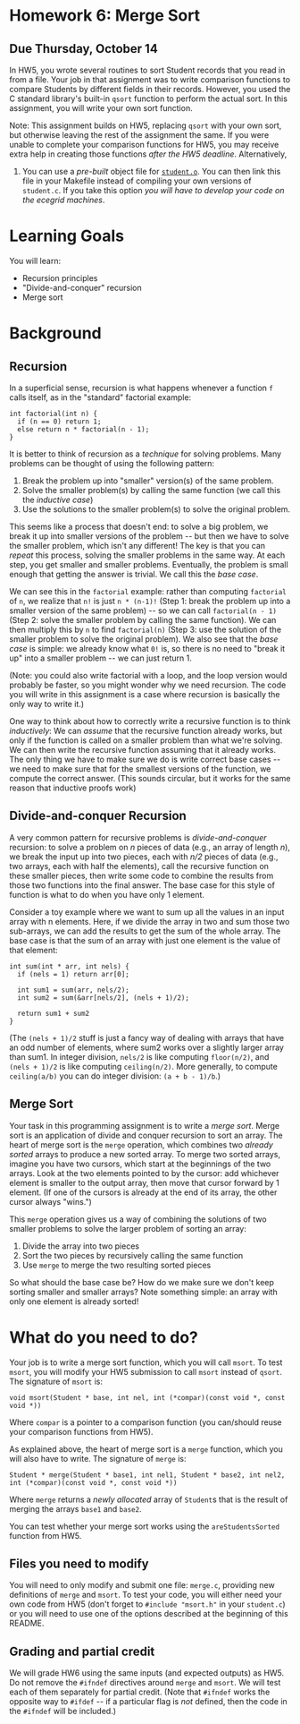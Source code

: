 # Homework 6: Merge Sort
## Due Thursday, October 14

In HW5,
you wrote several routines to sort Student records that you read in from a
file. Your job in that assignment was to write comparison functions to compare
Students by different fields in their records. However, you used the C
standard library's built-in `qsort` function to perform the actual sort. In
this assignment, you will write your own sort function.

Note: This assignment builds on HW5, replacing `qsort` with your own sort,
but otherwise leaving the rest of the assignment the same. If you were unable
to complete your comparison functions for HW5, you may receive extra help in
creating those functions _after the HW5 deadline_. Alternatively,

1. You can use a *pre-built* object file for
   [`student.o`](https://engineering.purdue.edu/~milind/ece264/2021fall/assignments/hw06/student.o).
   You can then link this file in your Makefile instead of compiling your 
   own versions of `student.c`. If you take this option *you will 
   have to develop your code on the ecegrid machines*.
      
Learning Goals
==============
You will learn:

* Recursion principles
* "Divide-and-conquer" recursion
* Merge sort

Background
==========

Recursion
---------

In a superficial sense, recursion is what happens whenever a function `f` calls itself, as in the "standard" factorial example:

```
int factorial(int n) {
  if (n == 0) return 1;
  else return n * factorial(n - 1);
}
```

It is better to think of recursion as a *technique* for solving problems. Many problems can be thought of using the following pattern:

1. Break the problem up into "smaller" version(s) of the same problem.
2. Solve the smaller problem(s) by calling the same function (we call this the 
   *inductive case*)
3. Use the solutions to the smaller problem(s) to solve the original problem.

This seems like a process that doesn't end: to solve a big problem, we break
it up into smaller versions of the problem -- but then we have to solve the
smaller problem, which isn't any different! The key is that you can *repeat*
this process, solving the smaller problems in the same way. At each step, you
get smaller and smaller problems. Eventually, the problem is small enough that
getting the answer is trivial. We call this the *base case*.

We can see this in the `factorial` example: rather than computing `factorial`
of `n`, we realize that `n!` is just `n * (n-1)!` (Step 1: break the problem
up into a smaller version of the same problem) -- so we can call `factorial(n - 1)`
(Step 2: solve the smaller problem by calling the same function). We can 
then multiply this by `n` to find `factorial(n)` (Step 3: use the solution of
the smaller problem to solve the original problem). We also see that the *base
case* is simple: we already know what `0!` is, so there is no need to "break
it up" into a smaller problem -- we can just return 1.

(Note: you could also write factorial with a loop, and the loop version would
probably be faster, so you might wonder why we need recursion. The code you
will write in this assignment is a case where recursion is basically the only
way to write it.)

One way to think about how to correctly write a recursive function is to think
*inductively*: We can *assume* that the recursive function already works, but
only if the function is called on a smaller problem than what we're solving.
We can then write the recursive function assuming that it already works. The
only thing we have to make sure we do is write correct base cases -- we need
to make sure that for the smallest versions of the function, we compute the
correct answer. (This sounds circular, but it works for the same reason that
inductive proofs work)

Divide-and-conquer Recursion
----------------------------

A very common pattern for recursive problems is *divide-and-conquer*
recursion: to solve a problem on *n* pieces of data (e.g., an array of length
*n*), we break the input up into two pieces, each with *n/2* pieces of data
(e.g., two arrays, each with half the elements), call the recursive function
on these smaller pieces, then write some code to combine the results from
those two functions into the final answer. The base case for this style of
function is what to do when you have only 1 element.

Consider a toy example where we want to sum up all the values in an input
array with n elements. Here, if we divide the array in two and sum those two
sub-arrays, we can add the results to get the sum of the whole array. The base
case is that the sum of an array with just one element is the value of that
element:

```
int sum(int * arr, int nels) {
  if (nels = 1) return arr[0];
  
  int sum1 = sum(arr, nels/2);
  int sum2 = sum(&arr[nels/2], (nels + 1)/2);
  
  return sum1 + sum2
}
```

(The `(nels + 1)/2` stuff is just a fancy way of dealing with arrays that have
an odd number of elements, where sum2 works over a slightly larger array than
sum1. In integer division, `nels/2` is like computing `floor(n/2)`, and `(nels + 1)/2` is like computing `ceiling(n/2)`. More generally, to compute
`ceiling(a/b)` you can do integer division: `(a + b - 1)/b`.)

Merge Sort
----------

Your task in this programming assignment is to write a *merge sort*. Merge
sort is an application of divide and conquer recursion to sort an array. The
heart of merge sort is the `merge` operation, which combines two *already
sorted* arrays to produce a new sorted array. To merge two sorted arrays,
imagine you have two cursors, which start at the beginnings of the two arrays.
Look at the two elements pointed to by the cursor: add whichever element is
smaller to the output array, then move that cursor forward by 1 element. (If
one of the cursors is already at the end of its array, the other cursor always
"wins.")

This `merge` operation gives us a way of combining the solutions of two
smaller problems to solve the larger problem of sorting an array:

1. Divide the array into two pieces
2. Sort the two pieces by recursively calling the same function
3. Use `merge` to merge the two resulting sorted pieces

So what should the base case be? How do we make sure we don't keep sorting
smaller and smaller arrays? Note something simple: an array with only one
element is already sorted!

What do you need to do?
=======================

Your job is to write a merge sort function, which you will call `msort`. To test `msort`, you will modify your HW5 submission to call `msort` instead of `qsort`. The signature of `msort` is:

`void msort(Student * base, int nel, int (*compar)(const void *, const void *))`

Where `compar` is a pointer to a comparison function (you can/should reuse your comparison functions from HW5).

As explained above, the heart of merge sort is a `merge` function, which you will also have to write. The signature of `merge` is:

`Student * merge(Student * base1, int nel1, Student * base2, int nel2, int (*compar)(const void *, const void *))`

Where `merge` returns a *newly allocated* array of `Student`s that is the result of merging the arrays `base1` and `base2`.

You can test whether your merge sort works using the `areStudentsSorted` function from HW5.

Files you need to modify
------------------------

You will need to only modify and submit one file: `merge.c`, providing new
definitions of `merge` and `msort`. To test your code, you will either need
your own code from HW5 (don't forget to `#include "msort.h"` in your
`student.c`) or you will need to use one of the options described at the
beginning of this README.

Grading and partial credit
--------------------------

We will grade HW6 using the same inputs (and expected outputs) as HW5. Do
not remove the `#ifndef` directives around `merge` and `msort`. We will test
each of them separately for partial credit. (Note that `#ifndef` works the opposite way to `#ifdef` -- if a particular flag is *not* defined, then the code in the `#ifndef` will be included.)
